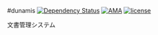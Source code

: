 #dunamis
[![Dependency Status](https://www.versioneye.com/user/projects/57820e025bb139003969dd56/badge.svg?style=flat)](https://www.versioneye.com/user/projects/57820e025bb139003969dd56)
[![AMA](https://img.shields.io/badge/ask%20me-anything-0e7fc0.svg)](https://github.com/trileg/ama)
[![license](https://img.shields.io/github/license/trileg/dunamis.svg?maxAge=2592000)](LICENSE)

文書管理システム
